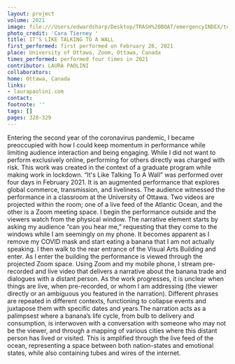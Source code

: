 ```yaml
---
layout: project
volume: 2021
image: file:///Users/edwardsharp/Desktop/TRASH%20BOAT/emergencyINDEX/ten_plus/guts/Links/1665450834840__It_s_Like_Talking_To_A_Wall--Laura_Paolini.jpg
photo_credit: 'Cara Tierney '
title: IT'S LIKE TALKING TO A WALL
first_performed: first performed on February 26, 2021
place: University of Ottawa, Zoom, Ottawa, Canada
times_performed: performed four times in 2021
contributor: LAURA PAOLINI
collaborators:
home: Ottawa, Canada
links:
- laurapaolini.com
contact:
footnote: ''
tags: []
pages: 328-329
---
```

Entering the second year of the coronavirus pandemic, I became preoccupied with how I could keep momentum in performance while limiting audience interaction and being engaging. While I did not want to perform exclusively online, performing for others directly was charged with risk. This work was created in the context of a graduate program while making work in lockdown. “It's Like Talking To A Wall” was performed over four days in February 2021. It is an augmented performance that explores global commerce, transmission, and liveliness. The audience witnessed the performance in a classroom at the University of Ottawa. Two videos are projected within the room; one of a live feed of the Atlantic Ocean, and the other is a Zoom meeting space. I begin the performance outside and the viewers watch from the physical window. The narrative element starts by asking my audience “can you hear me,” requesting that they come to the windows while I am seemingly on my phone. It becomes apparent as I remove my COVID mask and start eating a banana that I am not actually speaking. I then walk to the rear entrance of the Visual Arts Building and enter. As I enter the building the performance is viewed through the projected Zoom space. Using Zoom and my mobile phone, I stream pre-recorded and live video that delivers a narrative about the banana trade and dialogues with a distant person. As the work progresses, it is unclear when things are live, when pre-recorded, or whom I am addressing (the viewer directly or an ambiguous you featured in the narration). Different phrases are repeated in different contexts, functioning to collapse events and juxtapose them with specific dates and years.The narration acts as a palimpsest where a banana’s life cycle, from bulb to delivery and consumption, is interwoven with a conversation with someone who may not be the viewer, and through a mapping of various cities where this distant person has lived or visited. This is amplified through the live feed of the ocean, representing a space between both nation-states and emotional states, while also containing tubes and wires of the internet.